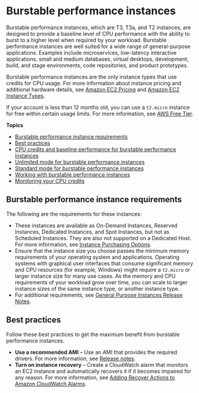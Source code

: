 # Burstable performance instances<a name="burstable-performance-instances"></a>

Burstable performance instances, which are T3, T3a, and T2 instances, are designed to provide a baseline level of CPU performance with the ability to burst to a higher level when required by your workload\. Burstable performance instances are well suited for a wide range of general\-purpose applications\. Examples include microservices, low\-latency interactive applications, small and medium databases, virtual desktops, development, build, and stage environments, code repositories, and product prototypes\.

Burstable performance instances are the only instance types that use credits for CPU usage\. For more information about instance pricing and additional hardware details, see [Amazon EC2 Pricing](https://aws.amazon.com/ec2/pricing/) and [Amazon EC2 Instance Types](https://aws.amazon.com/ec2/instance-types/)\.

If your account is less than 12 months old, you can use a `t2.micro` instance for free within certain usage limits\. For more information, see [AWS Free Tier](https://aws.amazon.com/free/)\.

**Topics**
+ [Burstable performance instance requirements](#burstable-performance-instances-limits)
+ [Best practices](#burstable-performance-instances-best-practices)
+ [CPU credits and baseline performance for burstable performance instances](burstable-credits-baseline-concepts.md)
+ [Unlimited mode for burstable performance instances](burstable-performance-instances-unlimited-mode.md)
+ [Standard mode for burstable performance instances](burstable-performance-instances-standard-mode.md)
+ [Working with burstable performance instances](burstable-performance-instances-how-to.md)
+ [Monitoring your CPU credits](burstable-performance-instances-monitoring-cpu-credits.md)

## Burstable performance instance requirements<a name="burstable-performance-instances-limits"></a>

The following are the requirements for these instances:
+ These instances are available as On\-Demand Instances, Reserved Instances, Dedicated Instances, and Spot Instances, but not as Scheduled Instances\. They are also not supported on a Dedicated Host\. For more information, see [Instance Purchasing Options](instance-purchasing-options.md)\.
+ Ensure that the instance size you choose passes the minimum memory requirements of your operating system and applications\. Operating systems with graphical user interfaces that consume significant memory and CPU resources \(for example, Windows\) might require a `t2.micro` or larger instance size for many use cases\. As the memory and CPU requirements of your workload grow over time, you can scale to larger instance sizes of the same instance type, or another instance type\.
+ For additional requirements, see [General Purpose Instances Release Notes](general-purpose-instances.md#general-purpose-instances-limits)\.

## Best practices<a name="burstable-performance-instances-best-practices"></a>

Follow these best practices to get the maximum benefit from burstable performance instances\.
+ **Use a recommended AMI** – Use an AMI that provides the required drivers\. For more information, see [Release notes](general-purpose-instances.md#general-purpose-instances-limits)\.
+ **Turn on instance recovery** – Create a CloudWatch alarm that monitors an EC2 instance and automatically recovers it if it becomes impaired for any reason\. For more information, see [Adding Recover Actions to Amazon CloudWatch Alarms](UsingAlarmActions.md#AddingRecoverActions)\.